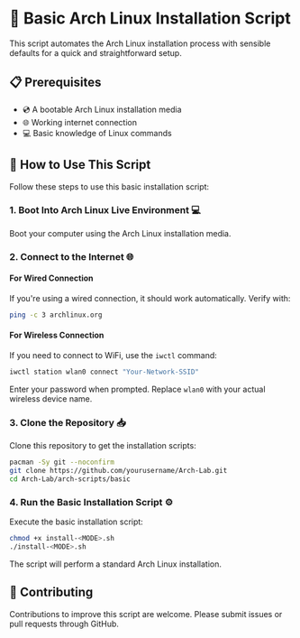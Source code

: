 # 🚀 Basic Arch Linux Installation Script

This script automates the Arch Linux installation process with sensible defaults for a quick and straightforward setup.

## 📋 Prerequisites

- 💿 A bootable Arch Linux installation media
- 🌐 Working internet connection
- 💻 Basic knowledge of Linux commands

## 🔧 How to Use This Script

Follow these steps to use this basic installation script:

### 1. Boot Into Arch Linux Live Environment 💻

Boot your computer using the Arch Linux installation media. 

### 2. Connect to the Internet 🌐

#### For Wired Connection
If you're using a wired connection, it should work automatically. Verify with:
```bash
ping -c 3 archlinux.org
```

#### For Wireless Connection
If you need to connect to WiFi, use the `iwctl` command:
```bash
iwctl station wlan0 connect "Your-Network-SSID"
```
Enter your password when prompted. Replace `wlan0` with your actual wireless device name.

### 3. Clone the Repository 📥

Clone this repository to get the installation scripts:
```bash
pacman -Sy git --noconfirm
git clone https://github.com/yourusername/Arch-Lab.git
cd Arch-Lab/arch-scripts/basic
```

### 4. Run the Basic Installation Script ⚙️

Execute the basic installation script:
```bash
chmod +x install-<MODE>.sh
./install-<MODE>.sh
```

The script will perform a standard Arch Linux installation.
## 🤝 Contributing

Contributions to improve this script are welcome. Please submit issues or pull requests through GitHub.
